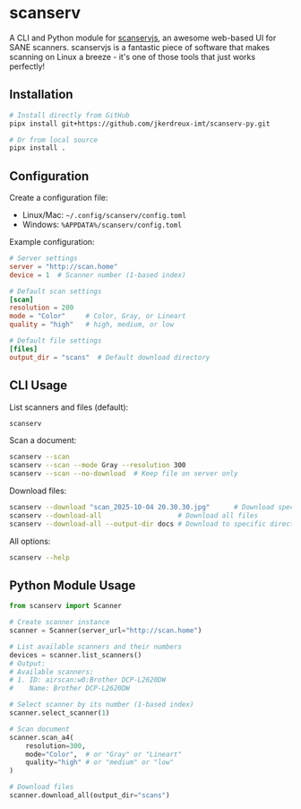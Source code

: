 # scanserv

A CLI and Python module for [scanservjs](https://github.com/sbs20/scanservjs), an awesome web-based UI for SANE scanners. scanservjs is a fantastic piece of software that makes scanning on Linux a breeze - it's one of those tools that just works perfectly!

## Installation

```bash
# Install directly from GitHub
pipx install git+https://github.com/jkerdreux-imt/scanserv-py.git

# Or from local source
pipx install .
```

## Configuration

Create a configuration file:
- Linux/Mac: `~/.config/scanserv/config.toml`
- Windows: `%APPDATA%/scanserv/config.toml`

Example configuration:
```toml
# Server settings
server = "http://scan.home"
device = 1  # Scanner number (1-based index)

# Default scan settings
[scan]
resolution = 200
mode = "Color"     # Color, Gray, or Lineart
quality = "high"   # high, medium, or low

# Default file settings
[files]
output_dir = "scans"  # Default download directory
```

## CLI Usage

List scanners and files (default):
```bash
scanserv
```

Scan a document:
```bash
scanserv --scan
scanserv --scan --mode Gray --resolution 300
scanserv --scan --no-download  # Keep file on server only
```

Download files:
```bash
scanserv --download "scan_2025-10-04 20.30.30.jpg"      # Download specific file
scanserv --download-all                   # Download all files
scanserv --download-all --output-dir docs # Download to specific directory
```

All options:
```bash
scanserv --help
```

## Python Module Usage

```python
from scanserv import Scanner

# Create scanner instance
scanner = Scanner(server_url="http://scan.home")

# List available scanners and their numbers
devices = scanner.list_scanners()
# Output:
# Available scanners:
# 1. ID: airscan:w0:Brother DCP-L2620DW
#    Name: Brother DCP-L2620DW

# Select scanner by its number (1-based index)
scanner.select_scanner(1)

# Scan document
scanner.scan_a4(
    resolution=300,
    mode="Color",  # or "Gray" or "Lineart"
    quality="high" # or "medium" or "low"
)

# Download files
scanner.download_all(output_dir="scans")
```
